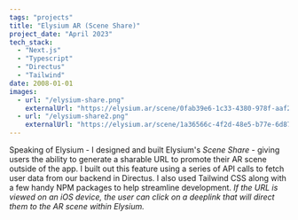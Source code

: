 ```yaml
---
tags: "projects"
title: "Elysium AR (Scene Share)"
project_date: "April 2023"
tech_stack: 
  - "Next.js"
  - "Typescript"
  - "Directus"
  - "Tailwind"
date: 2008-01-01
images:
  - url: "/elysium-share.png"
    externalUrl: "https://elysium.ar/scene/0fab39e6-1c33-4380-978f-aaf2c0a8f97e"
  - url: "/elysium-share2.png"
    externalUrl: "https://elysium.ar/scene/1a36566c-4f2d-48e5-b77e-6d872f0973d8"
---
```


Speaking of Elysium - I designed and built Elysium's <i>Scene Share</i> - giving users the ability to generate a sharable URL to promote their AR scene outside of the app. I built out this feature using a series of API calls to fetch user data from our backend in Directus. I also used Tailwind CSS along with a few handy NPM packages to help streamline development. <i>If the URL is viewed on an iOS device, the user can click on a deeplink that will direct them to the AR scene within Elysium.</i> 